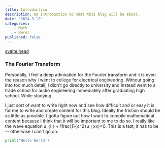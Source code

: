 ```yaml
---
title: Introduction 
description: An introduction to what this blog will be about. 
date: '2024-3-12'
categories: 
    - Math 
    - Nerds 
published: false
---
```


<script>
    import Katex from 'svelte-katex'
</script>
<svelte:head>
  <link rel="stylesheet" href="https://cdn.jsdelivr.net/npm/katex@0.13.13/dist/katex.min.css" integrity="sha384-RZU/ijkSsFbcmivfdRBQDtwuwVqK7GMOw6IMvKyeWL2K5UAlyp6WonmB8m7Jd0Hn" crossorigin="anonymous">
</svelte:head>


### The Fourier Transform
Personally, I feel a deep admiration for the Fourier transform and it is even the reason why I went to college for electrical engineering. Without going into too much detail, I didn't go directly to university and instead went to a trade school for audio engineering immediately after graduating high school. While studying.
<br>

I just sort of want to write right now and see how difficult and or easy it is for me to write and create content for this blog. Ideally the friction should be as little as possible. I gotta figure out how I want to compile mathematical content because I think that it will be important to me to do so. I really like the wave equation <Katex>u\_`{`ii`}` + \frac{1}`{`c^2`}`u\_`{`xx`}`=0</Katex>. This is a test, it has to be -- otherwise I can't go on. 


```python
print('Hello World')
```
